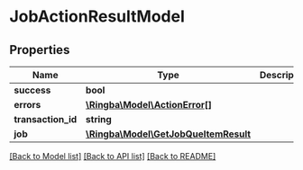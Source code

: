 # JobActionResultModel

## Properties
Name | Type | Description | Notes
------------ | ------------- | ------------- | -------------
**success** | **bool** |  | [optional] 
**errors** | [**\Ringba\Model\ActionError[]**](ActionError.md) |  | [optional] 
**transaction_id** | **string** |  | [optional] 
**job** | [**\Ringba\Model\GetJobQueItemResult**](GetJobQueItemResult.md) |  | [optional] 

[[Back to Model list]](../README.md#documentation-for-models) [[Back to API list]](../README.md#documentation-for-api-endpoints) [[Back to README]](../README.md)


